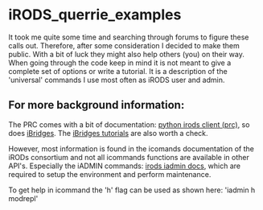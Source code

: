 # iRODS_querrie_examples
It took me quite some time and searching through forums to figure these calls out. 
Therefore, after some consideration I decided to make them public.
With a bit of luck they might also help others (you) on their way.
When going through the code keep in mind it is not meant to give a complete set of options or write a tutorial.
It is a description of the 'universal' commands I use most often as iRODS user and admin.


## For more background information:
The PRC comes with a bit of documentation: [python irods client (prc)](https://github.com/irods/python-irodsclient), so does [iBridges](https://github.com/iBridges-for-iRODS/iBridges).
The [iBridges tutorials](https://github.com/iBridges-for-iRODS/iBridges/tree/develop/tutorials) are also worth a check. 


However, most information is found in the icomands documentation of the iRODs consortium and not all icommands functions are available in other API's. 
Especially the iADMIN commands: [irods iadmin docs](https://docs.irods.org/4.3.3/icommands/administrator/), which are required to setup the environment and perform maintenance.

To get help in icommand the 'h' flag can be used as shown here:  'iadmin h modrepl'